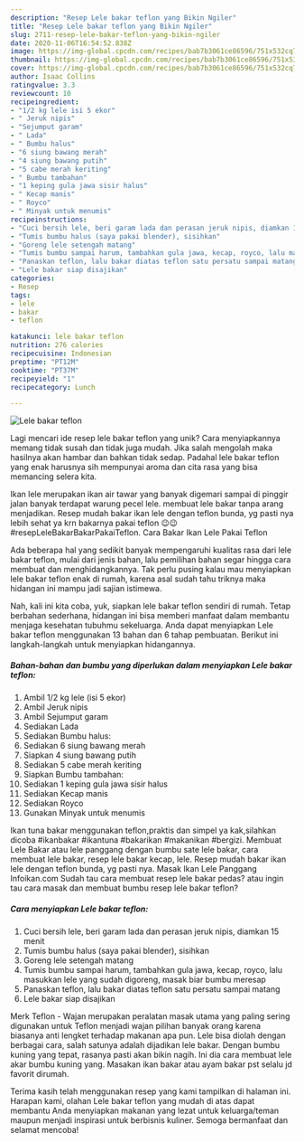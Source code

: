 ```yaml
---
description: "Resep Lele bakar teflon yang Bikin Ngiler"
title: "Resep Lele bakar teflon yang Bikin Ngiler"
slug: 2711-resep-lele-bakar-teflon-yang-bikin-ngiler
date: 2020-11-06T16:54:52.838Z
image: https://img-global.cpcdn.com/recipes/bab7b3061ce86596/751x532cq70/lele-bakar-teflon-foto-resep-utama.jpg
thumbnail: https://img-global.cpcdn.com/recipes/bab7b3061ce86596/751x532cq70/lele-bakar-teflon-foto-resep-utama.jpg
cover: https://img-global.cpcdn.com/recipes/bab7b3061ce86596/751x532cq70/lele-bakar-teflon-foto-resep-utama.jpg
author: Isaac Collins
ratingvalue: 3.3
reviewcount: 10
recipeingredient:
- "1/2 kg lele isi 5 ekor"
- " Jeruk nipis"
- "Sejumput garam"
- " Lada"
- " Bumbu halus"
- "6 siung bawang merah"
- "4 siung bawang putih"
- "5 cabe merah keriting"
- " Bumbu tambahan"
- "1 keping gula jawa sisir halus"
- " Kecap manis"
- " Royco"
- " Minyak untuk menumis"
recipeinstructions:
- "Cuci bersih lele, beri garam lada dan perasan jeruk nipis, diamkan 15 menit"
- "Tumis bumbu halus (saya pakai blender), sisihkan"
- "Goreng lele setengah matang"
- "Tumis bumbu sampai harum, tambahkan gula jawa, kecap, royco, lalu masukkan lele yang sudah digoreng, masak biar bumbu meresap"
- "Panaskan teflon, lalu bakar diatas teflon satu persatu sampai matang"
- "Lele bakar siap disajikan"
categories:
- Resep
tags:
- lele
- bakar
- teflon

katakunci: lele bakar teflon 
nutrition: 276 calories
recipecuisine: Indonesian
preptime: "PT12M"
cooktime: "PT37M"
recipeyield: "1"
recipecategory: Lunch

---
```



![Lele bakar teflon](https://img-global.cpcdn.com/recipes/bab7b3061ce86596/751x532cq70/lele-bakar-teflon-foto-resep-utama.jpg)

Lagi mencari ide resep lele bakar teflon yang unik? Cara menyiapkannya memang tidak susah dan tidak juga mudah. Jika salah mengolah maka hasilnya akan hambar dan bahkan tidak sedap. Padahal lele bakar teflon yang enak harusnya sih mempunyai aroma dan cita rasa yang bisa memancing selera kita.

Ikan lele merupakan ikan air tawar yang banyak digemari sampai di pinggir jalan banyak terdapat warung pecel lele. membuat lele bakar tanpa arang menjadikan. Resep mudah bakar ikan lele dengan teflon bunda, yg pasti nya lebih sehat ya krn bakarnya pakai teflon 😉😉 #resepLeleBakarBakarPakaiTeflon. Cara Bakar Ikan Lele Pakai Teflon

Ada beberapa hal yang sedikit banyak mempengaruhi kualitas rasa dari lele bakar teflon, mulai dari jenis bahan, lalu pemilihan bahan segar hingga cara membuat dan menghidangkannya. Tak perlu pusing kalau mau menyiapkan lele bakar teflon enak di rumah, karena asal sudah tahu triknya maka hidangan ini mampu jadi sajian istimewa.


Nah, kali ini kita coba, yuk, siapkan lele bakar teflon sendiri di rumah. Tetap berbahan sederhana, hidangan ini bisa memberi manfaat dalam membantu menjaga kesehatan tubuhmu sekeluarga. Anda dapat menyiapkan Lele bakar teflon menggunakan 13 bahan dan 6 tahap pembuatan. Berikut ini langkah-langkah untuk menyiapkan hidangannya.

<!--inarticleads1-->

##### Bahan-bahan dan bumbu yang diperlukan dalam menyiapkan Lele bakar teflon:

1. Ambil 1/2 kg lele (isi 5 ekor)
1. Ambil  Jeruk nipis
1. Ambil Sejumput garam
1. Sediakan  Lada
1. Sediakan  Bumbu halus:
1. Sediakan 6 siung bawang merah
1. Siapkan 4 siung bawang putih
1. Sediakan 5 cabe merah keriting
1. Siapkan  Bumbu tambahan:
1. Sediakan 1 keping gula jawa sisir halus
1. Sediakan  Kecap manis
1. Sediakan  Royco
1. Gunakan  Minyak untuk menumis


Ikan tuna bakar menggunakan teflon,praktis dan simpel ya kak,silahkan dicoba #ikanbakar #ikantuna #bakarikan #makanikan #bergizi. Membuat Lele Bakar atau lele panggang dengan bumbu sate lele bakar, cara membuat lele bakar, resep lele bakar kecap, lele. Resep mudah bakar ikan lele dengan teflon bunda, yg pasti nya. Masak Ikan Lele Panggang Infoikan.com Sudah tau cara membuat resep lele bakar pedas? atau ingin tau cara masak dan membuat bumbu resep lele bakar teflon? 

<!--inarticleads2-->

##### Cara menyiapkan Lele bakar teflon:

1. Cuci bersih lele, beri garam lada dan perasan jeruk nipis, diamkan 15 menit
1. Tumis bumbu halus (saya pakai blender), sisihkan
1. Goreng lele setengah matang
1. Tumis bumbu sampai harum, tambahkan gula jawa, kecap, royco, lalu masukkan lele yang sudah digoreng, masak biar bumbu meresap
1. Panaskan teflon, lalu bakar diatas teflon satu persatu sampai matang
1. Lele bakar siap disajikan


Merk Teflon - Wajan merupakan peralatan masak utama yang paling sering digunakan untuk Teflon menjadi wajan pilihan banyak orang karena biasanya anti lengket terhadap makanan apa pun. Lele bisa diolah dengan berbagai cara, salah satunya adalah dijadikan lele bakar. Dengan bumbu kuning yang tepat, rasanya pasti akan bikin nagih. Ini dia cara membuat lele akar bumbu kuning yang. Masakan ikan bakar atau ayam bakar pst selalu jd favorit dirumah. 

Terima kasih telah menggunakan resep yang kami tampilkan di halaman ini. Harapan kami, olahan Lele bakar teflon yang mudah di atas dapat membantu Anda menyiapkan makanan yang lezat untuk keluarga/teman maupun menjadi inspirasi untuk berbisnis kuliner. Semoga bermanfaat dan selamat mencoba!
